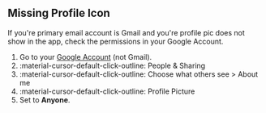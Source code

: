 ## Missing Profile Icon

If you're primary email account is Gmail and you're profile pic does not show in the app, check the permissions in your Google Account.

1. Go to your [Google Account](https://myaccount.google.com/) (not Gmail).
2. :material-cursor-default-click-outline: People & Sharing
3. :material-cursor-default-click-outline: Choose what others see > About me
4. :material-cursor-default-click-outline: Profile Picture
5. Set to **Anyone**.